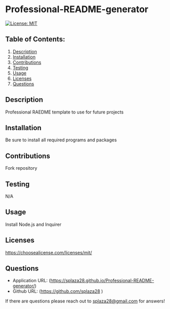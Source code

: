 # Professional-README-generator

  [![License: MIT](https://img.shields.io/badge/License-MIT-yellow.svg)](https://opensource.org/licenses/MIT)

  ## Table of Contents:

  1. [Description](#description)
  2. [Installation](#installation)
  3. [Contributions](#contributions)
  4. [Testing](#testing)
  5. [Usage](#usage)
  6. [Licenses](#licenses)
  7. [Questions](#questions)

  ## Description

  Professional RAEDME template to use for future projects

  ## Installation

  Be sure to install all required programs and packages

  ## Contributions

  Fork repository

  ## Testing

  N/A

  ## Usage

  Install Node.js and Inquirer

  ## Licenses

  https://choosealicense.com/licenses/mit/

  ## Questions

  * Application URL: (https://splaza28.github.io/Professional-README-generator/)
  * Github URL: (https://github.com/splaza28	)



  If there are questions please reach out to splaza28@gmail.com for answers!

